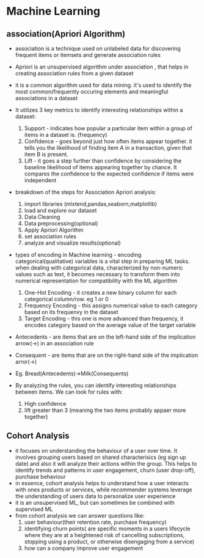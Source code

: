 # Machine Learning
## association(Apriori Algorithm)
* association is a technique used on unlabeled data for discovering frequent items or itemsets and generate association rules
* Apriori is an unsupervised algorithm under association , that helps in creating association rules from a given dataset
* it is a common algorithm used for data mining. it's used to identify the most common/frequently occuring elements and meaningful associations in a dataset
* It utilizes 3 key metrics to identify interesting relationships within a dataset:
    1. Support - indicates how popular a particular item within a group of items in a dataset is. (frequency)
    2. Confidence - goes beyond just how often items appear together. it tells you the likelihood of finding item A in a transaction, given that item B is present.
    3. Lift - it goes a step further than confidence by considering the baseline likelihood of items appearing together by chance. It compares the confidence to the expected confidence if items were independent
* breakdown of the steps for Association Apriori analysis:
    1. import libraries (mlxtend,pandas,seaborn,matplotlib)
    2. load and explore our dataset
    3. Data Cleaning
    4. Data preprocessing(optional)
    5. Apply Apriori Algorithm
    6. set association rules
    7. analyze and visualize results(optional)

* types of encoding in Machine learning - encoding categorical(qualitative) variables is a vital step in preparing ML tasks. when dealing with categorical data, characterized by non-numeric values such as text, it becomes necessary to transform them into numerical representation for compatibility with the ML algorithm
    1. One-Hot Encoding - it creates a new binary column for each categorical column/row. eg 1 or 0
    2. Frequency Encoding - this assigns numerical value to each category based on its frequenvy in the dataset
    3. Target Encoding - this one is more advanced than frequency, it encodes category based on the average value of the target variable
* Antecedents - are items that are on the left-hand side of the implication arrow(->) in an association rule
* Consequent - are items that are on the right-hand side of the implication arror(->)
* Eg. Bread(Antecedents)->Milk(Consequents)
* By analyzing the rules, you can identify interesting relationships between items. We can look for rules with:
    1. High confidence
    2. lift greater than 3 (meaning the two items probably appaer more together)

## Cohort Analysis
* it focuses on understanding the behaviour of a user over time. It involves grouping users based on shared characterisics (eg sign up date) and also it will analyze their actions within the group. This helps to identify trends and patterns in user engagement, churn (user drop-off), purchase behaviour
* in essence, cohort analysis helps to understand how a user interacts with ones products or services, while recommender systems leverage the understanding of users data to personalize user experience
* it is an unsupervised ML, but can sometimes be combined with supervised ML
* from cohort analysis we can answer questions like:
    1. user behaviour(their retention rate, purchase frequency)
    2. identifying churn points( are specific moments in a users lifecycle where they are at a heightened risk of cancelling subscriptions, stopping using a product, or otherwise disengaging from a service)
    3. how can a company improve user engagement